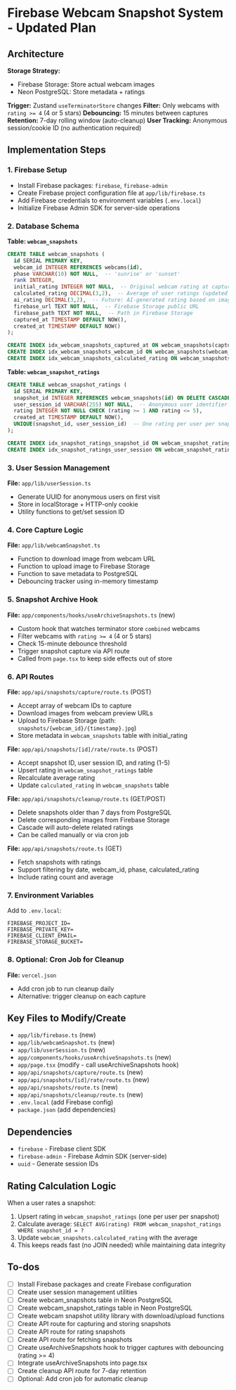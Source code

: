 # Firebase Webcam Snapshot System - Updated Plan

## Architecture

**Storage Strategy:**

- Firebase Storage: Store actual webcam images
- Neon PostgreSQL: Store metadata + ratings

**Trigger:** Zustand `useTerminatorStore` changes
**Filter:** Only webcams with `rating >= 4` (4 or 5 stars)
**Debouncing:** 15 minutes between captures
**Retention:** 7-day rolling window (auto-cleanup)
**User Tracking:** Anonymous session/cookie ID (no authentication required)

## Implementation Steps

### 1. Firebase Setup

- Install Firebase packages: `firebase`, `firebase-admin`
- Create Firebase project configuration file at `app/lib/firebase.ts`
- Add Firebase credentials to environment variables (`.env.local`)
- Initialize Firebase Admin SDK for server-side operations

### 2. Database Schema

**Table: `webcam_snapshots`**

```sql
CREATE TABLE webcam_snapshots (
  id SERIAL PRIMARY KEY,
  webcam_id INTEGER REFERENCES webcams(id),
  phase VARCHAR(10) NOT NULL,  -- 'sunrise' or 'sunset'
  rank INTEGER,
  initial_rating INTEGER NOT NULL,  -- Original webcam rating at capture time (4 or 5)
  calculated_rating DECIMAL(3,2),  -- Average of user ratings (updated when users rate)
  ai_rating DECIMAL(3,2),  -- Future: AI-generated rating based on image analysis
  firebase_url TEXT NOT NULL,  -- Firebase Storage public URL
  firebase_path TEXT NOT NULL,  -- Path in Firebase Storage
  captured_at TIMESTAMP DEFAULT NOW(),
  created_at TIMESTAMP DEFAULT NOW()
);

CREATE INDEX idx_webcam_snapshots_captured_at ON webcam_snapshots(captured_at);
CREATE INDEX idx_webcam_snapshots_webcam_id ON webcam_snapshots(webcam_id);
CREATE INDEX idx_webcam_snapshots_calculated_rating ON webcam_snapshots(calculated_rating);
```

**Table: `webcam_snapshot_ratings`**

```sql
CREATE TABLE webcam_snapshot_ratings (
  id SERIAL PRIMARY KEY,
  snapshot_id INTEGER REFERENCES webcam_snapshots(id) ON DELETE CASCADE,
  user_session_id VARCHAR(255) NOT NULL,  -- Anonymous user identifier
  rating INTEGER NOT NULL CHECK (rating >= 1 AND rating <= 5),
  created_at TIMESTAMP DEFAULT NOW(),
  UNIQUE(snapshot_id, user_session_id)  -- One rating per user per snapshot
);

CREATE INDEX idx_snapshot_ratings_snapshot_id ON webcam_snapshot_ratings(snapshot_id);
CREATE INDEX idx_snapshot_ratings_user_session ON webcam_snapshot_ratings(user_session_id);
```

### 3. User Session Management

**File:** `app/lib/userSession.ts`

- Generate UUID for anonymous users on first visit
- Store in localStorage + HTTP-only cookie
- Utility functions to get/set session ID

### 4. Core Capture Logic

**File:** `app/lib/webcamSnapshot.ts`

- Function to download image from webcam URL
- Function to upload image to Firebase Storage
- Function to save metadata to PostgreSQL
- Debouncing tracker using in-memory timestamp

### 5. Snapshot Archive Hook

**File:** `app/components/hooks/useArchiveSnapshots.ts` (new)

- Custom hook that watches terminator store `combined` webcams
- Filter webcams with `rating >= 4` (4 or 5 stars)
- Check 15-minute debounce threshold
- Trigger snapshot capture via API route
- Called from `page.tsx` to keep side effects out of store

### 6. API Routes

**File:** `app/api/snapshots/capture/route.ts` (POST)

- Accept array of webcam IDs to capture
- Download images from webcam preview URLs
- Upload to Firebase Storage (path: `snapshots/{webcam_id}/{timestamp}.jpg`)
- Store metadata in `webcam_snapshots` table with initial_rating

**File:** `app/api/snapshots/[id]/rate/route.ts` (POST)

- Accept snapshot ID, user session ID, and rating (1-5)
- Upsert rating in `webcam_snapshot_ratings` table
- Recalculate average rating
- Update `calculated_rating` in `webcam_snapshots` table

**File:** `app/api/snapshots/cleanup/route.ts` (GET/POST)

- Delete snapshots older than 7 days from PostgreSQL
- Delete corresponding images from Firebase Storage
- Cascade will auto-delete related ratings
- Can be called manually or via cron job

**File:** `app/api/snapshots/route.ts` (GET)

- Fetch snapshots with ratings
- Support filtering by date, webcam_id, phase, calculated_rating
- Include rating count and average

### 7. Environment Variables

Add to `.env.local`:

```
FIREBASE_PROJECT_ID=
FIREBASE_PRIVATE_KEY=
FIREBASE_CLIENT_EMAIL=
FIREBASE_STORAGE_BUCKET=
```

### 8. Optional: Cron Job for Cleanup

**File:** `vercel.json`

- Add cron job to run cleanup daily
- Alternative: trigger cleanup on each capture

## Key Files to Modify/Create

- `app/lib/firebase.ts` (new)
- `app/lib/webcamSnapshot.ts` (new)
- `app/lib/userSession.ts` (new)
- `app/components/hooks/useArchiveSnapshots.ts` (new)
- `app/page.tsx` (modify - call useArchiveSnapshots hook)
- `app/api/snapshots/capture/route.ts` (new)
- `app/api/snapshots/[id]/rate/route.ts` (new)
- `app/api/snapshots/route.ts` (new)
- `app/api/snapshots/cleanup/route.ts` (new)
- `.env.local` (add Firebase config)
- `package.json` (add dependencies)

## Dependencies

- `firebase` - Firebase client SDK
- `firebase-admin` - Firebase Admin SDK (server-side)
- `uuid` - Generate session IDs

## Rating Calculation Logic

When a user rates a snapshot:

1. Upsert rating in `webcam_snapshot_ratings` (one per user per snapshot)
2. Calculate average: `SELECT AVG(rating) FROM webcam_snapshot_ratings WHERE snapshot_id = ?`
3. Update `webcam_snapshots.calculated_rating` with the average
4. This keeps reads fast (no JOIN needed) while maintaining data integrity

## To-dos

- [ ] Install Firebase packages and create Firebase configuration
- [ ] Create user session management utilities
- [ ] Create webcam_snapshots table in Neon PostgreSQL
- [ ] Create webcam_snapshot_ratings table in Neon PostgreSQL
- [ ] Create webcam snapshot utility library with download/upload functions
- [ ] Create API route for capturing and storing snapshots
- [ ] Create API route for rating snapshots
- [ ] Create API route for fetching snapshots
- [ ] Create useArchiveSnapshots hook to trigger captures with debouncing (rating >= 4)
- [ ] Integrate useArchiveSnapshots into page.tsx
- [ ] Create cleanup API route for 7-day retention
- [ ] Optional: Add cron job for automatic cleanup
